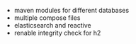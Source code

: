 - maven modules for different databases
- multiple compose files
- elasticsearch and reactive
- renable integrity check for h2